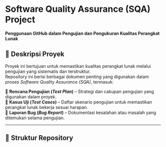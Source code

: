 # Software Quality Assurance (SQA) Project  
**Penggunaan GitHub dalam Pengujian dan Pengukuran Kualitas Perangkat Lunak**  
 
## 📌 Deskripsi Proyek  
Proyek ini bertujuan untuk memastikan kualitas perangkat lunak melalui pengujian yang sistematis dan terstruktur.  
Repository ini berisi berbagai dokumen penting yang digunakan dalam proses *Software Quality Assurance (SQA)*, termasuk:  

📌 **Rencana Pengujian (*Test Plan*)** – Strategi dan cakupan pengujian yang digunakan dalam proyek.  
📌 **Kasus Uji (*Test Cases*)** – Daftar skenario pengujian untuk memastikan perangkat lunak bekerja sesuai harapan.  
📌 **Laporan Bug (*Bug Report*)** – Dokumentasi kesalahan atau masalah yang ditemukan selama pengujian.  

---

## 📂 Struktur Repository  
